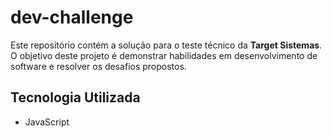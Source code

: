 # dev-challenge
Este repositório contém a solução para o teste técnico da **Target Sistemas**. O objetivo deste projeto é demonstrar habilidades em desenvolvimento de software e resolver os desafios propostos.

## Tecnologia Utilizada
- JavaScript
